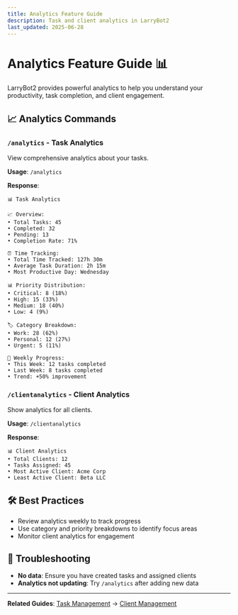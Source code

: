 ```yaml
---
title: Analytics Feature Guide
description: Task and client analytics in LarryBot2
last_updated: 2025-06-28
---
```


# Analytics Feature Guide 📊

LarryBot2 provides powerful analytics to help you understand your productivity, task completion, and client engagement.

## 📈 Analytics Commands

### `/analytics` - Task Analytics
View comprehensive analytics about your tasks.

**Usage**: `/analytics`

**Response**:
```
📊 Task Analytics

📈 Overview:
• Total Tasks: 45
• Completed: 32
• Pending: 13
• Completion Rate: 71%

⏰ Time Tracking:
• Total Time Tracked: 127h 30m
• Average Task Duration: 2h 15m
• Most Productive Day: Wednesday

📊 Priority Distribution:
• Critical: 8 (18%)
• High: 15 (33%)
• Medium: 18 (40%)
• Low: 4 (9%)

🏷️ Category Breakdown:
• Work: 28 (62%)
• Personal: 12 (27%)
• Urgent: 5 (11%)

📅 Weekly Progress:
• This Week: 12 tasks completed
• Last Week: 8 tasks completed
• Trend: +50% improvement
```

### `/clientanalytics` - Client Analytics
Show analytics for all clients.

**Usage**: `/clientanalytics`

**Response**:
```
📊 Client Analytics
• Total Clients: 12
• Tasks Assigned: 45
• Most Active Client: Acme Corp
• Least Active Client: Beta LLC
```

## 🛠️ Best Practices
- Review analytics weekly to track progress
- Use category and priority breakdowns to identify focus areas
- Monitor client analytics for engagement

## 🚨 Troubleshooting
- **No data**: Ensure you have created tasks and assigned clients
- **Analytics not updating**: Try `/analytics` after adding new data

---

**Related Guides**: [Task Management](../commands/task-management.md) → [Client Management](../commands/client-management.md) 
